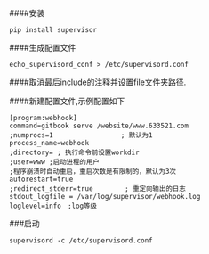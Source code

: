 ####安装

```
pip install supervisor

```
####生成配置文件
```
echo_supervisord_conf > /etc/supervisord.conf
```
####取消最后include的注释并设置file文件夹路径.

####新建配置文件,示例配置如下
```
[program:webhook] 
command=gitbook serve /website/www.633521.com
;numprocs=1                 ; 默认为1
process_name=webhook
;directory= ; 执行命令前设置workdir
;user=www ;启动进程的用户
;程序崩溃时自动重启，重启次数是有限制的，默认为3次
autorestart=true            
;redirect_stderr=true        ; 重定向输出的日志
stdout_logfile = /var/log/supervisor/webhook.log
loglevel=info　;log等级
```
###启动
```
supervisord -c /etc/supervisord.conf

```
